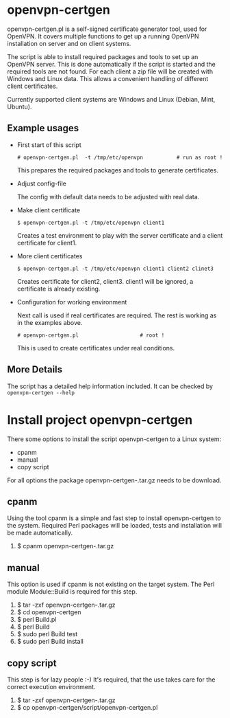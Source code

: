 openvpn-certgen
===============

openvpn-certgen.pl is a self-signed certificate generator tool, used 
for OpenVPN. It covers multiple functions to get up a running OpenVPN 
installation on server and on client systems.

The script is able to install required packages and tools to set up an
OpenVPN server. This is done automatically if the script is started and
the required tools are not found. For each client a zip file will be
created with Windows and Linux data. This allows a convenient handling 
of different client certificates.

Currently supported client systems are Windows and 
Linux (Debian, Mint, Ubuntu).

Example usages
--------------

* First start of this script

	~~~
	# openvpn-certgen.pl  -t /tmp/etc/openvpn   		# run as root !
	~~~

	This prepares the required packages and tools to generate 
	certificates.
	
* Adjust config-file

	The config with default data needs to be adjusted with real data.

* Make client certificate

	~~~
	$ openvpn-certgen.pl -t /tmp/etc/openvpn client1
	~~~
	
	Creates a test environment to play with the server certificate and a
	client certificate for client1.

* More client certificates

	~~~
	$ openvpn-certgen.pl -t /tmp/etc/openvpn client1 client2 clinet3
	~~~
	
	Creates certificate for client2, client3. client1 will be ignored,
	a certificate is already existing.

* Configuration for working environment

	Next call is used if real certificates are required. The rest is 
	working as in the examples above.

	~~~
	# openvpn-certgen.pl  			 		# root !
	~~~

	This is used to create certificates under real conditions.
	
More Details
------------

The script has a detailed help information included. It can be checked
by ```openvpn-certgen --help```


Install project openvpn-certgen
===============================

There some options to install the script openvpn-certgen to a 
Linux system:

*   cpanm
*   manual
*   copy script

For all options the package openvpn-certgen-<version>.tar.gz needs 
to be download.


cpanm
-----

Using the tool cpanm is a simple and fast step to install 
openvpn-certgen to the system. Required Perl packages will be loaded, 
tests and installation will be made automatically.

1.  $ cpanm openvpn-certgen-<version>.tar.gz


manual
------

This option is used if cpanm is not existing on the target system. The
Perl module Module::Build is required for this step.

1.  $ tar -zxf openvpn-certgen-<version>.tar.gz
2.  $ cd openvpn-certgen 
3.  $ perl Build.pl
4.  $ perl Build
5.  $ sudo perl Build test
6.  $ sudo perl Build install


copy script
-----------

This step is for lazy people :-) It's required, that the use takes 
care for the correct execution environment.

1.  $ tar -zxf openvpn-certgen-<version>.tar.gz
2.  $ cp openvpn-certgen/script/openvpn-certgen.pl <traget>

